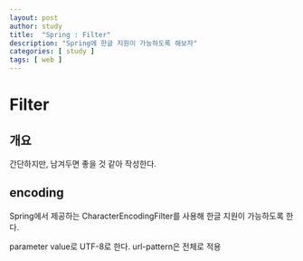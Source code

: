 ```yaml
---
layout: post
author: study
title:  "Spring : Filter"
description: "Spring에 한글 지원이 가능하도록 해보자"
categories: [ study ]
tags: [ web ]
---
```


# Filter

## 개요
 간단하지만, 남겨두면 좋을 것 같아 작성한다.
 
## encoding
 Spring에서 제공하는 CharacterEncodingFilter를 사용해 한글 지원이 가능하도록 한다.

 parameter value로 UTF-8로 한다.
 url-pattern은 전체로 적용


 
